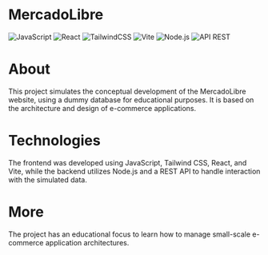 # MercadoLibre
![JavaScript](https://img.shields.io/badge/JavaScript-F7DF1E?style=for-the-badge&logo=javascript&logoColor=black)
![React](https://img.shields.io/badge/React-61DAFB?style=for-the-badge&logo=react&logoColor=black)
![TailwindCSS](https://img.shields.io/badge/TailwindCSS-38B2AC?style=for-the-badge&logo=tailwind-css&logoColor=white)
![Vite](https://img.shields.io/badge/Vite-646CFF?style=for-the-badge&logo=vite&logoColor=white)
![Node.js](https://img.shields.io/badge/Node.js-339933?style=for-the-badge&logo=node.js&logoColor=white)
![API REST](https://img.shields.io/badge/API%20REST-02569B?style=for-the-badge&logo=api&logoColor=white)


# About
This project simulates the conceptual development of the MercadoLibre website, using a dummy database for educational purposes. It is based on the architecture and design of e-commerce applications.

# Technologies
The frontend was developed using JavaScript, Tailwind CSS, React, and Vite, while the backend utilizes Node.js and a REST API to handle interaction with the simulated data.

# More
The project has an educational focus to learn how to manage small-scale e-commerce application architectures.
